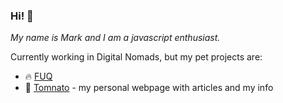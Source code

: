 ### Hi! :tada:

_My name is Mark and I am a javascript enthusiast._

Currently working in Digital Nomads, but my pet projects are:
- :fire: [FUQ](https://github.com/RipDevil/client-FUQs)
- :tomato: [Tomnato](https://www.tomnato.ru/) - my personal webpage with articles and my info
